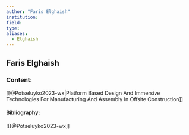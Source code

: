 ```yaml
---
author: "Faris Elghaish"
institution:
field:
type:
aliases:
  - Elghaish
---
```


## Faris Elghaish

### Content:
[[@Potseluyko2023-wx|Platform Based Design And Immersive Technologies For Manufacturing And Assembly In Offsite Construction]]

#### Bibliography:

![[@Potseluyko2023-wx]]
